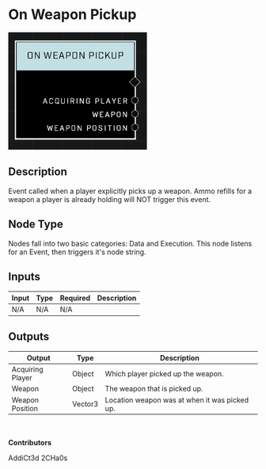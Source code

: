 # On Weapon Pickup
![](../../../.gitbook/assets/on-weapon-pickup.png)
## Description
Event called when a player explicitly picks up a weapon. Ammo refills for a weapon a player is already holding will NOT trigger this event.

## Node Type
Nodes fall into two basic categories: Data and Execution. This node listens for an Event, then triggers it's node string.

## Inputs
| Input | Type | Required | Description |
|------------------|------------------|----------|--------------------------------------------------------------|
| N/A | N/A | N/A | |

## Outputs
| Output | Type | Description |
|------------------|------------------|--------------------------------------------------------------|
| Acquiring Player | Object | Which player picked up the weapon.|
| Weapon | Object | The weapon that is picked up.|
| Weapon Position | Vector3 | Location weapon was at when it was picked up.|

\
\
**Contributors**

AddiCt3d 2CHa0s